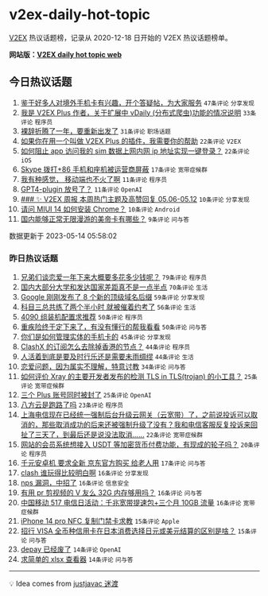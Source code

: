 # v2ex-daily-hot-topic

[V2EX](https://www.v2ex.com/) 热议话题榜，记录从 2020-12-18 日开始的 V2EX 热议话题榜单。

**网站版：[V2EX daily hot topic web](https://boojack.github.io/v2ex-daily-hot-topic-web/)**

## 今日热议话题

<!-- TODAY BEGIN -->

1. [鉴于好多人对境外手机卡有兴趣，开个答疑帖，为大家服务](https://www.v2ex.com/t/939849) `47条评论` `分享发现`
1. [我是 V2EX Plus 作者，关于扩展中 vDaily (分布式爬虫)功能的情况说明](https://www.v2ex.com/t/939852) `33条评论` `程序员`
1. [裸辞折腾了一年，要重新出发了](https://www.v2ex.com/t/939844) `31条评论` `职场话题`
1. [如果你在用一个叫做 V2EX Plus 的插件，我需要你的帮助](https://www.v2ex.com/t/939839) `22条评论` `V2EX`
1. [如何阻止 app 访问我的 sim 数据上网内网 ip 地址实现一键登录？](https://www.v2ex.com/t/939831) `22条评论` `iOS`
1. [Skype 拨打+86 手机和座机被运营商屏蔽](https://www.v2ex.com/t/939832) `17条评论` `宽带症候群`
1. [我有种感觉， 移动端也不火了啊](https://www.v2ex.com/t/939842) `11条评论` `程序员`
1. [GPT4-plugin 放号了？](https://www.v2ex.com/t/939835) `11条评论` `OpenAI`
1. [### ✨ V2EX 周报 本周热门主题及高赞回复 05.06-05.12](https://www.v2ex.com/t/939837) `10条评论` `分享发现`
1. [请问 MIUI 14 如何安装 Chrome？](https://www.v2ex.com/t/939836) `10条评论` `Android`
1. [国内能够正常无限漫游的美帝卡有哪些？](https://www.v2ex.com/t/939843) `9条评论` `问与答`

数据更新于 2023-05-14 05:58:02

<!-- TODAY END -->

### 昨日热议话题

<!-- YESTERDAY BEGIN -->

1. [兄弟们谈恋爱一年下来大概要多花多少钱呢？](https://www.v2ex.com/t/939678) `79条评论` `程序员`
1. [国内大部分大学和发达国家差距真不是一点半点](https://www.v2ex.com/t/939753) `70条评论` `生活`
1. [Google 刚刚发布了 8 个新的顶级域名后缀](https://www.v2ex.com/t/939672) `59条评论` `分享发现`
1. [科目三总共练了两个半小时 就被催着约考了](https://www.v2ex.com/t/939702) `56条评论` `生活`
1. [4090 组装机配置求推荐](https://www.v2ex.com/t/939695) `50条评论` `程序员`
1. [重疾险终于定下来了，有没有懂行的帮我看看](https://www.v2ex.com/t/939762) `50条评论` `问与答`
1. [你们是如何管理实体的手机卡的](https://www.v2ex.com/t/939745) `45条评论` `分享发现`
1. [ClashX 的订阅怎么去除掉香港的节点？](https://www.v2ex.com/t/939685) `44条评论` `程序员`
1. [人活着到底是要及时行乐还是需要未雨绸缪](https://www.v2ex.com/t/939703) `44条评论` `生活`
1. [恋爱问题，因为属实不理解，特意讨教](https://www.v2ex.com/t/939815) `34条评论` `问与答`
1. [如何评价 Xray 的主要开发者发布的检测 TLS in TLS(trojan) 的小工具？](https://www.v2ex.com/t/939785) `25条评论` `宽带症候群`
1. [三个 Plus 账号同时被封了](https://www.v2ex.com/t/939683) `25条评论` `OpenAI`
1. [八方云是跑路了吗](https://www.v2ex.com/t/939735) `23条评论` `程序员`
1. [上海电信现在已经统一强制后台升级云网关（云宽带）了，之前说投诉可以取消的，那些取消成功的后来还被强制升级了没有？我和电信客服反复投诉来回扯了三天了，到最后还是说没法取消……](https://www.v2ex.com/t/939729) `22条评论` `宽带症候群`
1. [网站的会员系统想接入 USDT 等加密货币付费功能，有现成的轮子吗？](https://www.v2ex.com/t/939774) `20条评论` `程序员`
1. [千元安卓机 要求全新 京东官方购买 给老人用](https://www.v2ex.com/t/939733) `17条评论` `问与答`
1. [clash 谁玩得比较明白啊](https://www.v2ex.com/t/939797) `16条评论` `分享发现`
1. [nps 漏洞，中招了](https://www.v2ex.com/t/939787) `16条评论` `信息安全`
1. [有用 pr 剪视频的 V 友么 32G 内存够用吗？](https://www.v2ex.com/t/939697) `16条评论` `问与答`
1. [中国移动 517 电信日活动：千兆宽带提速包+三个月 10GB 流量](https://www.v2ex.com/t/939676) `16条评论` `宽带症候群`
1. [iPhone 14 pro NFC 复制门禁卡求教](https://www.v2ex.com/t/939741) `15条评论` `Apple`
1. [招行 VISA 全币种信用卡在日本消费选择日元或美元结算的区别是啥？](https://www.v2ex.com/t/939731) `15条评论` `问与答`
1. [depay 已经废了](https://www.v2ex.com/t/939772) `14条评论` `OpenAI`
1. [求简单的 xlsx 查看器](https://www.v2ex.com/t/939748) `14条评论` `问与答`

<!-- YESTERDAY END -->

---

💡 Idea comes from [justjavac 迷渡](https://github.com/justjavac/)

